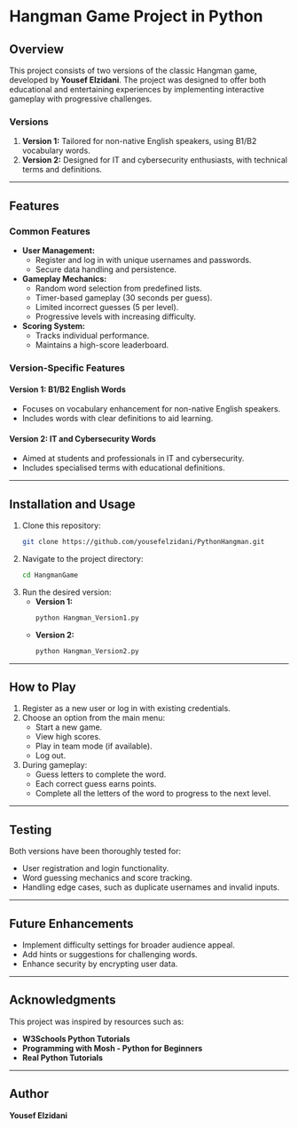 
# Hangman Game Project in Python

## Overview

This project consists of two versions of the classic Hangman game, developed by **Yousef Elzidani**. The project was designed to offer both educational and entertaining experiences by implementing interactive gameplay with progressive challenges.

### Versions
1. **Version 1:** Tailored for non-native English speakers, using B1/B2 vocabulary words.
2. **Version 2:** Designed for IT and cybersecurity enthusiasts, with technical terms and definitions.

---

## Features

### Common Features
- **User Management:**
  - Register and log in with unique usernames and passwords.
  - Secure data handling and persistence.
- **Gameplay Mechanics:**
  - Random word selection from predefined lists.
  - Timer-based gameplay (30 seconds per guess).
  - Limited incorrect guesses (5 per level).
  - Progressive levels with increasing difficulty.
- **Scoring System:**
  - Tracks individual performance.
  - Maintains a high-score leaderboard.

### Version-Specific Features
#### Version 1: B1/B2 English Words
- Focuses on vocabulary enhancement for non-native English speakers.
- Includes words with clear definitions to aid learning.

#### Version 2: IT and Cybersecurity Words
- Aimed at students and professionals in IT and cybersecurity.
- Includes specialised terms with educational definitions.

---

## Installation and Usage

1. Clone this repository:
   ```bash
   git clone https://github.com/yousefelzidani/PythonHangman.git
   ```
2. Navigate to the project directory:
   ```bash
   cd HangmanGame
   ```
3. Run the desired version:
   - **Version 1:** 
     ```bash
     python Hangman_Version1.py
     ```
   - **Version 2:** 
     ```bash
     python Hangman_Version2.py
     ```

---

## How to Play

1. Register as a new user or log in with existing credentials.
2. Choose an option from the main menu:
   - Start a new game.
   - View high scores.
   - Play in team mode (if available).
   - Log out.
3. During gameplay:
   - Guess letters to complete the word.
   - Each correct guess earns points.
   - Complete all the letters of the word to progress to the next level.

---

## Testing

Both versions have been thoroughly tested for:
- User registration and login functionality.
- Word guessing mechanics and score tracking.
- Handling edge cases, such as duplicate usernames and invalid inputs.

---

## Future Enhancements

- Implement difficulty settings for broader audience appeal.
- Add hints or suggestions for challenging words.
- Enhance security by encrypting user data.

---

## Acknowledgments

This project was inspired by resources such as:
- **W3Schools Python Tutorials**
- **Programming with Mosh - Python for Beginners**
- **Real Python Tutorials**

---

## Author
**Yousef Elzidani**
